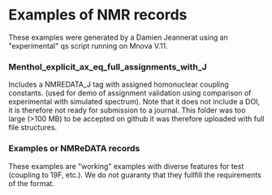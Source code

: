 # Examples of NMR records
These examples were generated by a Damien Jeannerat using an "experimental" qs script running on Mnova V.11.

### Menthol_explicit_ax_eq_full_assignments_with_J
Includes a NMREDATA_J tag with assigned homonuclear coupling constants.
(used for demo of assignment validation using comparison of experimental with simulated spectrum).
Note that it does not include a DOI, it is therefore not ready for submission to a journal.
This folder was too large (>100 MB) to be accepted on github it was therefore uploaded with full file structures.

### Examples or NMReDATA records
These examples are "working" examples with diverse features for test (coupling to 19F, etc.). We do not guaranty that they fullfill the requirements of the format.
